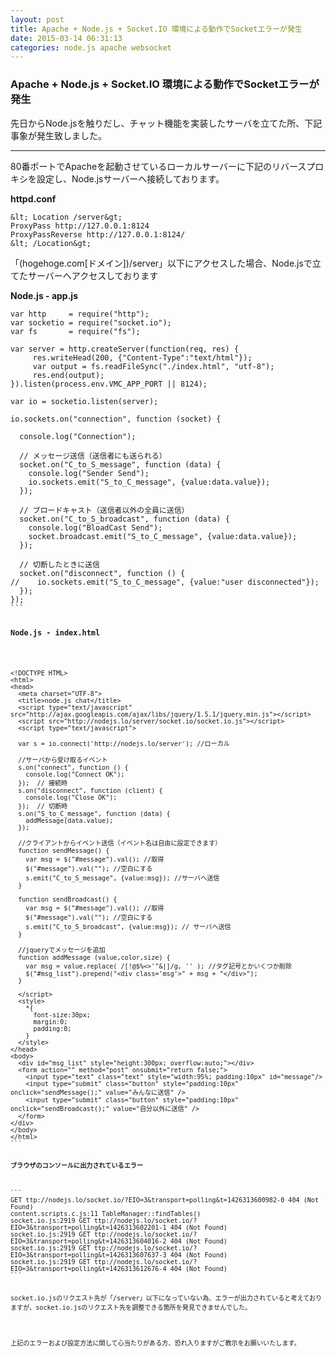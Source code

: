 ```yaml
---
layout: post
title: Apache + Node.js + Socket.IO 環境による動作でSocketエラーが発生
date: 2015-03-14 06:31:13
categories: node.js apache websocket
---
```

<h3>Apache + Node.js + Socket.IO 環境による動作でSocketエラーが発生</h3>

<p>先日からNode.jsを触りだし、チャット機能を実装したサーバを立てた所、下記事象が発生致しました。</p>

<hr>

<p>80番ポートでApacheを起動させているローカルサーバーに下記のリバースプロキシを設定し、Node.jsサーバーへ接続しております。</p>

<p><strong>httpd.conf</strong></p>

```
&lt; Location /server&gt;
ProxyPass http://127.0.0.1:8124
ProxyPassReverse http://127.0.0.1:8124/
&lt; /Location&gt;
```

<p>「(hogehoge.com[ドメイン])/server」以下にアクセスした場合、Node.jsで立てたサーバーへアクセスしております</p>

<p><strong>Node.js - app.js</strong></p>

<pre class="lang-js prettyprint-override"><code>var http     = require("http");
var socketio = require("socket.io");
var fs       = require("fs");

var server = http.createServer(function(req, res) {
     res.writeHead(200, {"Content-Type":"text/html"});
     var output = fs.readFileSync("./index.html", "utf-8");
     res.end(output);
}).listen(process.env.VMC_APP_PORT || 8124);

var io = socketio.listen(server);

io.sockets.on("connection", function (socket) {

  console.log("Connection");

  // メッセージ送信（送信者にも送られる）
  socket.on("C_to_S_message", function (data) {
    console.log("Sender Send");
    io.sockets.emit("S_to_C_message", {value:data.value});
  });

  // ブロードキャスト（送信者以外の全員に送信）
  socket.on("C_to_S_broadcast", function (data) {
    console.log("BloadCast Send");
    socket.broadcast.emit("S_to_C_message", {value:data.value});
  });

  // 切断したときに送信
  socket.on("disconnect", function () {
//    io.sockets.emit("S_to_C_message", {value:"user disconnected"});
  });
});
```

<p><strong>Node.js - index.html</strong></p>

<pre class="lang-html prettyprint-override"><code>&lt;!DOCTYPE HTML&gt;
&lt;html&gt;
&lt;head&gt;
  &lt;meta charset="UTF-8"&gt;
  &lt;title&gt;node.js chat&lt;/title&gt;
  &lt;script type="text/javascript" src="http://ajax.googleapis.com/ajax/libs/jquery/1.5.1/jquery.min.js"&gt;&lt;/script&gt;
  &lt;script src="http://nodejs.lo/server/socket.io/socket.io.js"&gt;&lt;/script&gt;
  &lt;script type="text/javascript"&gt;

  var s = io.connect('http://nodejs.lo/server'); //ローカル

  //サーバから受け取るイベント
  s.on("connect", function () {
    console.log("Connect OK");
  });  // 接続時
  s.on("disconnect", function (client) {
    console.log("Close OK");
  });  // 切断時
  s.on("S_to_C_message", function (data) {
    addMessage(data.value);
  });

  //クライアントからイベント送信（イベント名は自由に設定できます）
  function sendMessage() {
    var msg = $("#message").val(); //取得
    $("#message").val(""); //空白にする
    s.emit("C_to_S_message", {value:msg}); //サーバへ送信
  }

  function sendBroadcast() {
    var msg = $("#message").val(); //取得
    $("#message").val(""); //空白にする
    s.emit("C_to_S_broadcast", {value:msg}); // サーバへ送信
  }

  //jqueryでメッセージを追加
  function addMessage (value,color,size) {
    var msg = value.replace( /[!@$%&lt;&gt;'"&amp;|]/g, '' ); //タグ記号とかいくつか削除
    $("#msg_list").prepend("&lt;div class='msg'&gt;" + msg + "&lt;/div&gt;");
  }

  &lt;/script&gt;
  &lt;style&gt;
    *{
      font-size:30px;
      margin:0;
      padding:0;
    }
  &lt;/style&gt;
&lt;/head&gt;
&lt;body&gt;
  &lt;div id="msg_list" style="height:300px; overflow:auto;"&gt;&lt;/div&gt;
  &lt;form action="" method="post" onsubmit="return false;"&gt;
    &lt;input type="text" class="text" style="width:95%; padding:10px" id="message"/&gt;
    &lt;input type="submit" class="button" style="padding:10px" onclick="sendMessage();" value="みんなに送信" /&gt;
    &lt;input type="submit" class="button" style="padding:10px" onclick="sendBroadcast();" value="自分以外に送信" /&gt;
  &lt;/form&gt;
&lt;/div&gt;
&lt;/body&gt;
&lt;/html&gt;
```

<p><strong>ブラウザのコンソールに出力されているエラー</strong></p>

```
GET ttp://nodejs.lo/socket.io/?EIO=3&amp;transport=polling&amp;t=1426313600982-0 404 (Not Found)
content.scripts.c.js:11 TableManager::findTables()
socket.io.js:2919 GET ttp://nodejs.lo/socket.io/?EIO=3&amp;transport=polling&amp;t=1426313602201-1 404 (Not Found)
socket.io.js:2919 GET ttp://nodejs.lo/socket.io/?EIO=3&amp;transport=polling&amp;t=1426313604016-2 404 (Not Found)
socket.io.js:2919 GET ttp://nodejs.lo/socket.io/?EIO=3&amp;transport=polling&amp;t=1426313607637-3 404 (Not Found)
socket.io.js:2919 GET ttp://nodejs.lo/socket.io/?EIO=3&amp;transport=polling&amp;t=1426313612676-4 404 (Not Found)
```

<p>socket.io.jsのリクエスト先が「/server」以下になっていない為、エラーが出力されていると考えておりますが、socket.io.jsのリクエスト先を調整できる箇所を発見できませんでした。</p>

<p>上記のエラーおよび設定方法に関して心当たりがある方、恐れ入りますがご教示をお願いいたします。</p>
